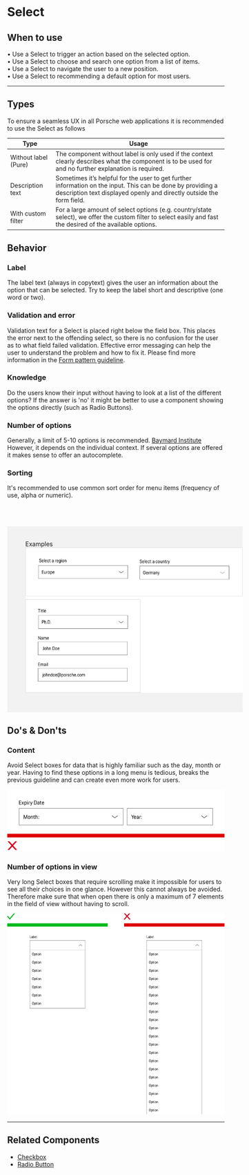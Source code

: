 # Select

## When to use
  • Use a Select to trigger an action based on the selected option.  
  • Use a Select to choose and search one option from a list of items.  
  • Use a Select to navigate the user to a new position.  
  • Use a Select to recommending a default option for most users.

---

## Types

To ensure a seamless UX in all Porsche web applications it is recommended to use the Select as follows

| Type | Usage |
|----|----|
| Without label (Pure) | The component without label is only used if the context clearly describes what the component is to be used for and no further explanation is required. |
| Description text | Sometimes it’s helpful for the user to get further information on the input. This can be done by providing a description text displayed openly and directly outside the form field. |
| With custom filter | For a large amount of select options (e.g. country/state select), we offer the custom filter to select easily and fast the desired of the available options. |


## Behavior

### Label
The label text (always in copytext) gives the user an information about the option that can be selected. Try to keep the label short and descriptive (one word or two).

### Validation and error
Validation text for a Select is placed right below the field box. This places the error next to the offending select,
so there is no confusion for the user as to what field failed validation. Effective error messaging can help the user to understand the problem and how to fix it. Please find more information in the [Form pattern guideline](#/patterns/forms).

### Knowledge
Do the users know their input without having to look at a list of the different options? If the answer is 'no' it might be better to use a component showing the options directly (such as Radio Buttons).

### Number of options
Generally, a limit of 5-10 options is recommended. [Baymard Institute](https://baymard.com/blog/drop-down-usability) However, it depends on the individual context. If several options are offered it makes sense to offer an autocomplete.

### Sorting
It's recommended to use common sort order for menu items (frequency of use, alpha or numeric).

<div style="background:#F2F2F2; width:100%; margin-top: 64px; padding-top: 32px; padding-left: 42px; padding-bottom: 42px;">
   <p-headline variant="headline-3" tag="h3" style="margin-bottom: 24px;">Examples</p-headline>
   <img src="./assets/select-examples.png" alt="Examples for select usage" />
</div>

## Do's & Don'ts

### Content
Avoid Select boxes for data that is highly familiar such as the day, month or year. Having to find these options in a long menu is tedious, breaks the previous guideline and can create even more work for users.

![Example for alignment](./assets/select-dont-content.png)

### Number of options in view
Very long Select boxes that require scrolling make it impossible for users to see all their choices in one glance. However this cannot always be avoided. Therefore make sure that when open there is only a maximum of 7 elements in the field of view without having to scroll.

![Example for alignment](./assets/select-dont-items.png)

---

## Related Components

* [Checkbox](#/components/checkbox)
* [Radio Button](#/components/radio-button)
